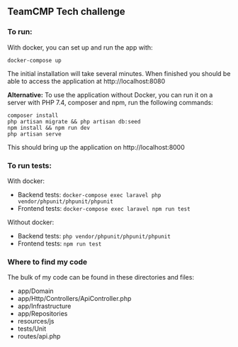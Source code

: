 ## TeamCMP Tech challenge

### To run:
With docker, you can set up and run the app with:

    docker-compose up

The initial installation will take several minutes. When finished you should be able to access the application at http://localhost:8080

**Alternative:** To use the application without Docker, you can run it on a server with PHP 7.4, composer and npm, run the following commands:

    composer install
    php artisan migrate && php artisan db:seed
    npm install && npm run dev
    php artisan serve

This should bring up the application on http://localhost:8000

### To run tests:

With docker:
- Backend tests: `docker-compose exec laravel php vendor/phpunit/phpunit/phpunit`
- Frontend tests: `docker-compose exec laravel npm run test`

Without docker:
- Backend tests: `php vendor/phpunit/phpunit/phpunit`
- Frontend tests: `npm run test`

### Where to find my code

The bulk of my code can be found in these directories and files:

- app/Domain
- app/Http/Controllers/ApiController.php
- app/Infrastructure
- app/Repositories
- resources/js
- tests/Unit
- routes/api.php
